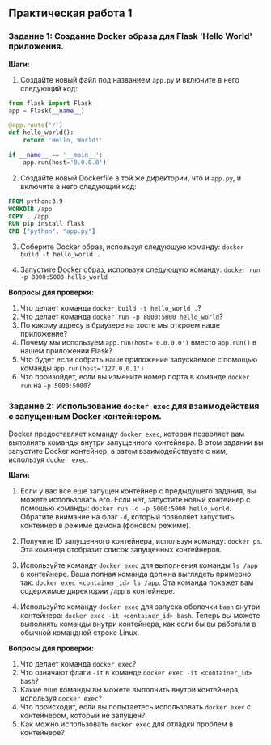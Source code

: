 ## Практическая работа 1
### Задание 1: Создание Docker образа для Flask 'Hello World' приложения.

**Шаги:**

1. Создайте новый файл под названием `app.py` и включите в него следующий код:

```python
from flask import Flask
app = Flask(__name__)

@app.route('/')
def hello_world():
    return 'Hello, World!'

if __name__ == '__main__':
    app.run(host='0.0.0.0')
```

2. Создайте новый Dockerfile в той же директории, что и `app.py`, и включите в него следующий код:

```Dockerfile
FROM python:3.9
WORKDIR /app
COPY . /app
RUN pip install flask
CMD ["python", "app.py"]
```

3. Соберите Docker образ, используя следующую команду: `docker build -t hello_world .`

4. Запустите Docker образ, используя следующую команду: `docker run -p 8000:5000 hello_world`

**Вопросы для проверки:**

1. Что делает команда `docker build -t hello_world .`?
2. Что делает команда `docker run -p 8000:5000 hello_world`?
3. По какому адресу в браузере на хосте мы откроем наше приложение?
4. Почему мы используем `app.run(host='0.0.0.0')` вместо `app.run()` в нашем приложении Flask?
5. Что будет если собрать наше приложение запускаемое  с помощью команды `app.run(host='127.0.0.1')`
6. Что произойдет, если вы измените номер порта в команде `docker run` на `-p 5000:5000`?

### Задание 2: Использование `docker exec` для взаимодействия с запущенным Docker контейнером.

Docker предоставляет команду `docker exec`, которая позволяет вам выполнять команды внутри запущенного контейнера. В этом задании вы запустите Docker контейнер, а затем взаимодействуете с ним, используя `docker exec`.

**Шаги:**

1.  Если у вас все еще запущен контейнер с предыдущего задания, вы можете использовать его. Если нет, запустите новый контейнер с помощью команды: `docker run -d -p 5000:5000 hello_world`. Обратите внимание на флаг `-d`, который позволяет запустить контейнер в режиме демона (фоновом режиме).
    
2.  Получите ID запущенного контейнера, используя команду: `docker ps`. Эта команда отобразит список запущенных контейнеров.
    
3.  Используйте команду `docker exec` для выполнения команды `ls /app` в контейнере. Ваша полная команда должна выглядеть примерно так: `docker exec <container_id> ls /app`. Эта команда покажет вам содержимое директории `/app` в контейнере.
    
4.  Используйте команду `docker exec` для запуска оболочки `bash` внутри контейнера: `docker exec -it <container_id> bash`. Теперь вы можете выполнять команды внутри контейнера, как если бы вы работали в обычной командной строке Linux.
    

**Вопросы для проверки:**

1.  Что делает команда `docker exec`?
2.  Что означают флаги `-it` в команде `docker exec -it <container_id> bash`?
3.  Какие еще команды вы можете выполнить внутри контейнера, используя `docker exec`?
4.  Что происходит, если вы попытаетесь использовать `docker exec` с контейнером, который не запущен?
5.  Как можно использовать `docker exec` для отладки проблем в контейнере?